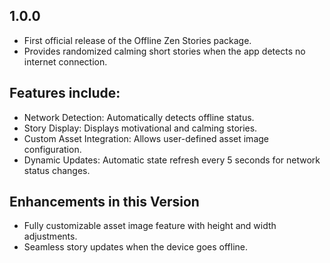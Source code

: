 ## 1.0.0

* First official release of the Offline Zen Stories package.
* Provides randomized calming short stories when the app detects no internet connection.

## Features include:

* Network Detection: Automatically detects offline status.
* Story Display: Displays motivational and calming stories.
* Custom Asset Integration: Allows user-defined asset image configuration.
* Dynamic Updates: Automatic state refresh every 5 seconds for network status changes.

## Enhancements in this Version

* Fully customizable asset image feature with height and width adjustments.
* Seamless story updates when the device goes offline.


